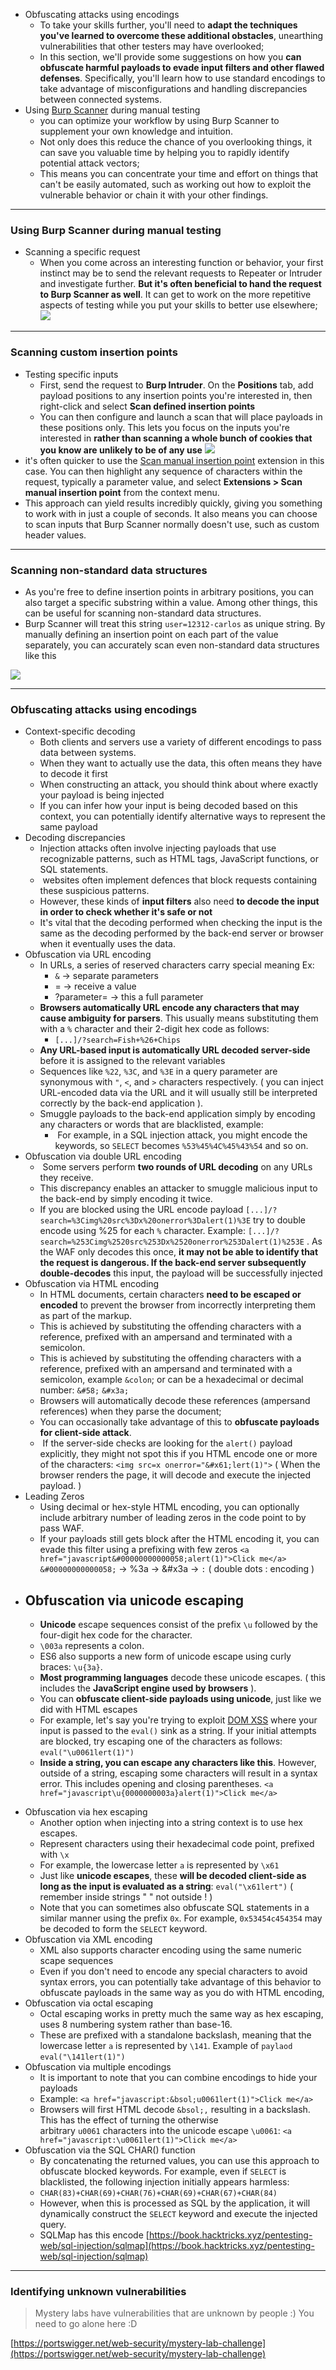 
* Obfuscating attacks using encodings
	* To take your skills further, you'll need to **adapt the techniques you've learned to overcome these additional obstacles**, unearthing vulnerabilities that other testers may have overlooked;
	* In this section, we'll provide some suggestions on how you **can obfuscate harmful payloads to evade input filters and other flawed defenses**. Specifically, you'll learn how to use standard encodings to take advantage of misconfigurations and handling discrepancies between connected systems.
*  Using [Burp Scanner](https://portswigger.net/burp/vulnerability-scanner) during manual testing
	* you can optimize your workflow by using Burp Scanner to supplement your own knowledge and intuition.
	* Not only does this reduce the chance of you overlooking things, it can save you valuable time by helping you to rapidly identify potential attack vectors;
	* This means you can concentrate your time and effort on things that can't be easily automated, such as working out how to exploit the vulnerable behavior or chain it with your other findings.

--- 

### Using Burp Scanner during manual testing

* Scanning a specific request
	* When you come across an interesting function or behavior, your first instinct may be to send the relevant requests to Repeater or Intruder and investigate further. **But it's often beneficial to hand the request to Burp Scanner as well**. It can get to work on the more repetitive aspects of testing while you put your skills to better use elsewhere;
	![](/static/img/Pasted_image_20230527112538.png)
---

### Scanning custom insertion points

* Testing specific inputs
	* First, send the request to **Burp Intruder**. On the **Positions** tab, add payload positions to any insertion points you're interested in, then right-click and select **Scan defined insertion points**
	* You can then configure and launch a scan that will place payloads in these positions only. This lets you focus on the inputs you're interested in **rather than scanning a whole bunch of cookies that you know are unlikely to be of any use**
![](/static/img/Pasted_image_20230527115840.png)
 * it's often quicker to use the [Scan manual insertion point](https://portswigger.net/bappstore/ca7ee4e746b54514a0ca5059329e926f) extension in this case. You can then highlight any sequence of characters within the request, typically a parameter value, and select **Extensions > Scan manual insertion point** from the context menu.
 * This approach can yield results incredibly quickly, giving you something to work with in just a couple of seconds. It also means you can choose to scan inputs that Burp Scanner normally doesn't use, such as custom header values.
---

### Scanning non-standard data structures

* As you're free to define insertion points in arbitrary positions, you can also target a specific substring within a value. Among other things, this can be useful for scanning non-standard data structures.
* Burp Scanner will treat this string `user=12312-carlos` as unique string. By manually defining an insertion point on each part of the value separately, you can accurately scan even non-standard data structures like this

![](/static//img/Pasted_image_20230527120847.png)


--- 

### Obfuscating attacks using encodings

*  Context-specific decoding
	* Both clients and servers use a variety of different encodings to pass data between systems.
	* When they want to actually use the data, this often means they have to decode it first
	* When constructing an attack, you should think about where exactly your payload is being injected
	* If you can infer how your input is being decoded based on this context, you can potentially identify alternative ways to represent the same payload
* Decoding discrepancies
	* Injection attacks often involve injecting payloads that use recognizable patterns, such as HTML tags, JavaScript functions, or SQL statements.
	*  websites often implement defences that block requests containing these suspicious patterns.
	* However, these kinds of **input filters** also need **to decode the input in order to check whether it's safe or not**
	* It's vital that the decoding performed when checking the input is the same as the decoding performed by the back-end server or browser when it eventually uses the data.
* Obfuscation via URL encoding
	* In URLs, a series of reserved characters carry special meaning Ex:
		* `&` ->  separate parameters
		* = -> receive a value
		* ?parameter= -> this a full parameter
	* **Browsers automatically URL encode any characters that may cause ambiguity for parsers**. This usually means substituting them with a `%` character and their 2-digit hex code as follows:
		* `[...]/?search=Fish+%26+Chips`
	 * **Any URL-based input is automatically URL decoded server-side** before it is assigned to the relevant variables
	* Sequences like `%22`, `%3C`, and `%3E` in a query parameter are synonymous with `"`, `<`, and `>` characters respectively. ( you can inject URL-encoded data via the URL and it will usually still be interpreted correctly by the back-end application ).
	* Smuggle payloads to the back-end application simply by encoding any characters or words that are blacklisted, example:
		*  For example, in a SQL injection attack, you might encode the keywords, so `SELECT` becomes `%53%45%4C%45%43%54` and so on.
*  Obfuscation via double URL encoding
	*  Some servers perform **two rounds of URL decoding** on any URLs they receive.
	* This discrepancy enables an attacker to smuggle malicious input to the back-end by simply encoding it twice.
	* If you are blocked using the URL encode payload ``[...]/?search=%3Cimg%20src%3Dx%20onerror%3Dalert(1)%3E`` try to double encode using %25 for each `%` character. Example: ``[...]/?search=%253Cimg%2520src%253Dx%2520onerror%253Dalert(1)%253E`` . As the WAF only decodes this once, **it may not be able to identify that the request is dangerous. If the back-end server subsequently double-decodes** this input, the payload will be successfully injected
* Obfuscation via HTML encoding
	* In HTML documents, certain characters **need to be escaped or encoded** to prevent the browser from incorrectly interpreting them as part of the markup.
	* This is achieved by substituting the offending characters with a reference, prefixed with an ampersand and terminated with a semicolon.
	* This is achieved by substituting the offending characters with a reference, prefixed with an ampersand and terminated with a semicolon, example `&colon`; or can be a hexadecimal or decimal number: `&#58;` `&#x3a;` 
	* Browsers will automatically decode these  references (ampersand references)  when they parse the document;
	* You can occasionally take advantage of this to **obfuscate payloads for client-side attack**.
	*  If the server-side checks are looking for the `alert()` payload explicitly, they might not spot this if you HTML encode one or more of the characters: `<img src=x onerror="&#x61;lert(1)">` ( When the browser renders the page, it will decode and execute the injected payload. )
* Leading Zeros
	* Using decimal or hex-style HTML encoding, you can optionally include arbitrary number of leading zeros in the code point to by pass WAF.
	* If your payloads still gets block after the HTML encoding it, you can evade this filter using a prefixing with few zeros
	  `<a href="javascript&#00000000000058;alert(1)">Click me</a>`
	  `&#00000000000058;` -> %3a -> &#x3a -> `:` ( double dots : encoding )
* ## Obfuscation via unicode escaping
	*  **Unicode** escape sequences consist of the prefix `\u` followed by the four-digit hex code for the character.
	* `\003a` represents a colon.
	* ES6 also supports a new form of unicode escape using curly braces: `\u{3a}`.
	* **Most programming languages** decode these unicode escapes. ( this includes the **JavaScript engine used by browsers** ).
	* You can **obfuscate client-side payloads using unicode**, just like we did with HTML escapes
	* For example, let's say you're trying to exploit [DOM XSS](https://portswigger.net/web-security/cross-site-scripting/dom-based) where your input is passed to the `eval()` sink as a string. If your initial attempts are blocked, try escaping one of the characters as follows: ``eval("\u0061lert(1)")``
	* **Inside a string, you can escape any characters like this**. However, outside of a string, escaping some characters will result in a syntax error. This includes opening and closing parentheses. `<a href="javascript\u{0000000003a}alert(1)">Click me</a>`
 -  Obfuscation via hex escaping
	 - Another option when injecting into a string context is to use hex escapes.
	 - Represent characters using their hexadecimal code point, prefixed with `\x`
	 - For example, the lowercase letter `a` is represented by `\x61`
	 - Just like **unicode escapes**, these **will be decoded client-side as long as the input is evaluated as a string**: `eval("\x61lert")` ( remember inside strings " " not outside ! )
	 - Note that you can sometimes also obfuscate SQL statements in a similar manner using the prefix `0x`. For example, `0x53454c454354` may be decoded to form the `SELECT` keyword.
-  Obfuscation via XML encoding
	- XML also supports character encoding using the same numeric scape sequences
	- Even if you don't need to encode any special characters to avoid syntax errors, you can potentially take advantage of this behavior to obfuscate payloads in the same way as you do with HTML encoding,
-  Obfuscation via octal escaping
	- Octal escaping works in pretty much the same way as hex escaping, uses 8 numbering system rather than base-16.
	- These are prefixed with a standalone backslash, meaning that the lowercase letter `a` is represented by `\141`. Example of `paylaod` `eval("\141lert(1)")`
- Obfuscation via multiple encodings
	- It is important to note that you can combine encodings to hide your payloads
	- Example: `<a href="javascript:&bsol;u0061lert(1)">Click me</a>`
	- Browsers will first HTML decode `&bsol;,` resulting in a backslash. This has the effect of turning the otherwise arbitrary `u0061` characters into the unicode escape `\u0061`:
		``<a href="javascript:\u0061lert(1)">Click me</a>``
- Obfuscation via the SQL CHAR() function
	- By concatenating the returned values, you can use this approach to obfuscate blocked keywords. For example, even if `SELECT` is blacklisted, the following injection initially appears harmless:
	- `CHAR(83)+CHAR(69)+CHAR(76)+CHAR(69)+CHAR(67)+CHAR(84)`
	- However, when this is processed as SQL by the application, it will dynamically construct the `SELECT` keyword and execute the injected query.
	- SQLMap has this encode [https://book.hacktricks.xyz/pentesting-web/sql-injection/sqlmap](https://book.hacktricks.xyz/pentesting-web/sql-injection/sqlmap)
--- 

### Identifying unknown vulnerabilities

> Mystery labs have vulnerabilities that are unknown by people :) 
> You need to go alone here :D 

[https://portswigger.net/web-security/mystery-lab-challenge](https://portswigger.net/web-security/mystery-lab-challenge)